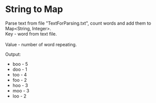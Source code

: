 # String to Map

Parse text from file "TextForParsing.txt", count words and add them to Map<String, Integer>.
<br>Key - word from text file.</br>
<br>Value - number of word repeating.</br>

Output:
* boo - 5
* doo - 1
* too - 4
* foo - 2
* hoo - 3
* moo - 3
* loo - 2